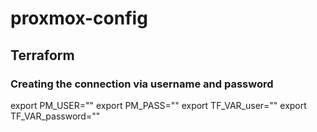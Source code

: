 # proxmox-config

## Terraform

### Creating the connection via username and password
export PM_USER=""
export PM_PASS=""
export TF_VAR_user=""
export TF_VAR_password=""

